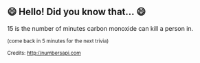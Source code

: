 ## 😄 Hello! Did you know that... 😄
15 is the number of minutes carbon monoxide can kill a person in.

<sup>(come back in 5 minutes for the next trivia)</sup>


<sup>Credits: http://numbersapi.com</sup>
